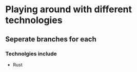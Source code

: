 # Playing around with different technologies
## Seperate branches for each
### Technolgies include
* Rust
